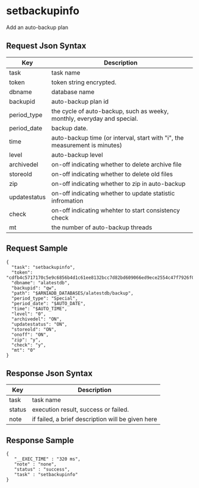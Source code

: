 # setbackupinfo

Add an auto-backup plan

## Request Json Syntax

| **Key** | **Description** |
| --- | --- |
| task | task name |
| token | token string encrypted. |
| dbname | database name |
| backupid | auto-backup plan id |
| period_type | the cycle of auto-backup, such as weeky, monthly, everyday and special. |
| period_date | backup date. |
| time | auto-backup time (or interval, start with "i", the measurement is minutes) |
| level | auto-backup level  |
| archivedel | on-off indicating whether to delete archive file |
| storeold | on-off indicating whether to delete old files |
| zip | on-off indicating whether to zip in auto-backup |
| updatestatus | on-off indicating whether to update statistic infromation |
| check | on-off indicating whehter to start consistency check |
| mt | the number of auto-backup threads |

## Request Sample

```
{
  "task": "setbackupinfo",
  "token": "cdfb4c5717170c5e9c6856b4d1c61ee8132bcc7d82bd609066ed9ece2554c47f7926f07dd201b6aa",
  "dbname": "alatestdb",
  "backupid": "qw",
  "path": "$ARNIADB_DATABASES/alatestdb/backup",
  "period_type": "Special",
  "period_date": "$AUTO_DATE",
  "time": "$AUTO_TIME",
  "level": "0",
  "archivedel": "ON",
  "updatestatus": "ON",
  "storeold": "ON",
  "onoff": "ON",
  "zip": "y",
  "check": "y",
  "mt": "0"
}
```

## Response Json Syntax

| **Key** | **Description** |
| --- | --- |
| task | task name |
| status | execution result, success or failed. |
| note | if failed, a brief description will be given here |

## Response Sample

```
{
   "__EXEC_TIME" : "320 ms",
   "note" : "none",
   "status" : "success",
   "task" : "setbackupinfo"
}
```
